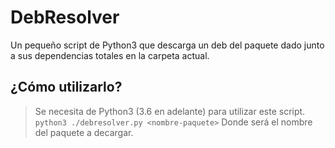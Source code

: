 # DebResolver
Un pequeño script de Python3 que descarga un deb del paquete dado junto a sus dependencias totales en la carpeta actual.

## ¿Cómo utilizarlo?
> Se necesita de Python3 (3.6 en adelante) para utilizar este script.
``python3 ./debresolver.py <nombre-paquete>``
Donde <nombre-paquete> será el nombre del paquete a decargar.
